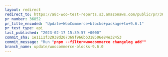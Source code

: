 ```yaml
---
layout: redirect
redirect_to: https://a8c-woo-test-reports.s3.amazonaws.com/public/pr/36852/api/index.html
pr_number: 36852
pr_title_encoded: "Update+WooCommerce+blocks+package+to+9.6.1"
pr_test_type: api
last_published: "2023-02-17 15:39:57 +0000"
commit_sha: 1e1111f32938d207369f966bb318506e84e32453
commit_message: "Run "pnpm --filter=woocommerce changelog add""
branch_name: update/woocommerce-blocks-9.6.0
---
```

